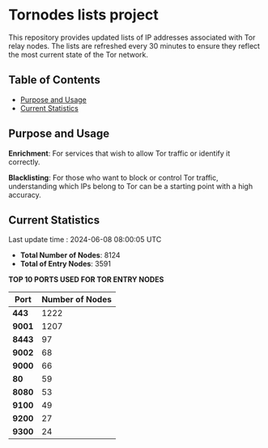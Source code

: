 # Tornodes lists project

This repository provides updated lists of IP addresses associated with Tor relay nodes. The lists are refreshed every 30 minutes to ensure they reflect the most current state of the Tor network.

## Table of Contents

- [Purpose and Usage](#purpose-and-usage)
- [Current Statistics](#current-statistics)


## Purpose and Usage

**Enrichment**: For services that wish to allow Tor traffic or identify it correctly.

**Blacklisting**: For those who want to block or control Tor traffic, understanding which IPs belong to Tor can be a starting point with a high accuracy.

## Current Statistics

Last update time : 2024-06-08 08:00:05 UTC

- **Total Number of Nodes**: 8124
- **Total of Entry Nodes**: 3591

**TOP 10 PORTS USED FOR TOR ENTRY NODES**

| **Port** | **Number of Nodes** |
|------|-----------------|
| **443**   | 1222  |
| **9001**   | 1207  |
| **8443**   | 97  |
| **9002**   | 68  |
| **9000**   | 66  |
| **80**   | 59  |
| **8080**   | 53  |
| **9100**   | 49  |
| **9200**   | 27  |
| **9300**   | 24  |

